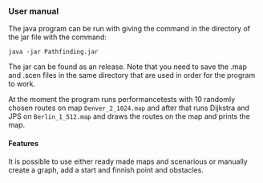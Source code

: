 ### User manual

The java program can be run with giving the command in the directory of the jar file with the command:   

```
java -jar Pathfinding.jar 
```

The jar can be found as an release. Note that you need to save the .map and .scen files in the same directory that are used in order for the program to work. 

At the moment the program runs performancetests with 10 randomly chosen routes on map `Denver_2_1024.map` and after that runs Dijkstra and JPS on `Berlin_1_512.map` and draws the routes on the map and prints the map.

#### Features
It is possible to use either ready made maps and scenarious or manually create a graph, add a start and finnish point and obstacles.

